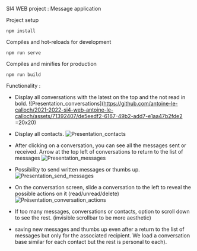 SI4 WEB project : Message application

Project setup

	npm install

Compiles and hot-reloads for development

	npm run serve

Compiles and minifies for production

	npm run build


Functionality :
- Display all conversations with the latest on the top and the not read in bold.
![Presentation_conversations](https://github.com/antoine-le-calloch/2021-2022-si4-web-antoine-le-calloch/assets/71392407/de5eedf2-6167-49b2-add7-e1aa47b2fde2 =20x20)

- Display all contacts.
![Presentation_contacts](https://github.com/antoine-le-calloch/2021-2022-si4-web-antoine-le-calloch/assets/71392407/c47cf485-257b-4b37-96a2-57b23081bd37)

- After clicking on a conversation, you can see all the messages sent or received. Arrow at the top left of conversations to return to the list of messages
![Presentation_messages](https://github.com/antoine-le-calloch/2021-2022-si4-web-antoine-le-calloch/assets/71392407/c47cf485-257b-4b37-96a2-57b23081bd37)

- Possibility to send written messages or thumbs up.
![Presentation_send_messages](https://github.com/antoine-le-calloch/2021-2022-si4-web-antoine-le-calloch/assets/71392407/6d96ce2c-b2d8-4643-b215-1887fb81d76a)

- On the conversation screen, slide a conversation to the left to reveal the possible actions on it (read/unread/delete)
![Présentation_conversation_actions](https://github.com/antoine-le-calloch/2021-2022-si4-web-antoine-le-calloch/assets/71392407/be51de67-6bba-4555-b2a2-97e0f3fc3c91)
	
- If too many messages, conversations or contacts, option to scroll down to see the rest. (invisible scrollbar to be more aesthetic)

- saving new messages and thumbs up even after a return to the list of messages but only for the associated recipient. We load a conversation base similar for each contact but the rest is personal to each).
  
